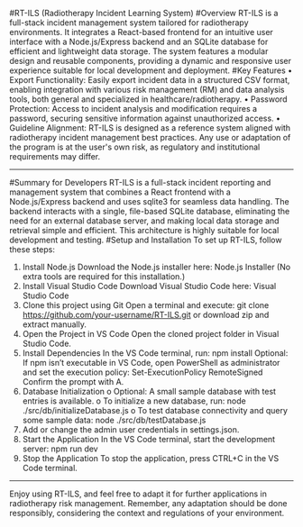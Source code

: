 #RT-ILS (Radiotherapy Incident Learning System)
#Overview
RT-ILS is a full-stack incident management system tailored for radiotherapy environments. It integrates a React-based frontend for an intuitive user interface with a Node.js/Express backend and an SQLite database for efficient and lightweight data storage. The system features a modular design and reusable components, providing a dynamic and responsive user experience suitable for local development and deployment.
#Key Features
•	Export Functionality: Easily export incident data in a structured CSV format, enabling integration with various risk management (RM) and data analysis tools, both general and specialized in healthcare/radiotherapy.
•	Password Protection: Access to incident analysis and modification requires a password, securing sensitive information against unauthorized access.
•	Guideline Alignment: RT-ILS is designed as a reference system aligned with radiotherapy incident management best practices. Any use or adaptation of the program is at the user's own risk, as regulatory and institutional requirements may differ.
________________________________________
#Summary for Developers
RT-ILS is a full-stack incident reporting and management system that combines a React frontend with a Node.js/Express backend and uses sqlite3 for seamless data handling. The backend interacts with a single, file-based SQLite database, eliminating the need for an external database server, and making local data storage and retrieval simple and efficient. This architecture is highly suitable for local development and testing.
#Setup and Installation
To set up RT-ILS, follow these steps:
1.	Install Node.js
Download the Node.js installer here: Node.js Installer
(No extra tools are required for this installation.)
2.	Install Visual Studio Code
Download Visual Studio Code here: Visual Studio Code
3.	Clone this project using Git
Open a terminal and execute:
git clone https://github.com/your-username/RT-ILS.git
or download zip and extract manually.
4.	Open the Project in VS Code
Open the cloned project folder in Visual Studio Code.
5.	Install Dependencies
In the VS Code terminal, run:
npm install
Optional: If npm isn’t executable in VS Code, open PowerShell as administrator and set the execution policy:
Set-ExecutionPolicy RemoteSigned
Confirm the prompt with A.
6.	Database Initialization
o	Optional: A small sample database with test entries is available.
o	To initialize a new database, run:
node ./src/db/initializeDatabase.js
o	To test database connectivity and query some sample data:
node ./src/db/testDatabase.js
7.	Add or change the admin user credentials in settings.json.
8.	Start the Application
In the VS Code terminal, start the development server:
npm run dev
9.	Stop the Application
To stop the application, press CTRL+C in the VS Code terminal.
________________________________________
Enjoy using RT-ILS, and feel free to adapt it for further applications in radiotherapy risk management. Remember, any adaptation should be done responsibly, considering the context and regulations of your environment.
